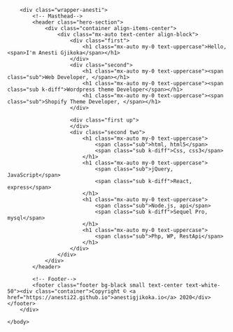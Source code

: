 <!DOCTYPE html>
<html lang="en">
    <head>
        <meta charset="utf-8" />
        <meta name="viewport" content="width=device-width, initial-scale=1, shrink-to-fit=no" />
        <meta name="description" content="" />
        <meta name="author" content="" />
        <title>Anesti Gjikoka</title>
        <link rel="icon" type="image/x-icon" href="assets/img/favicon-96x96.png" />
        <link href="https://fonts.googleapis.com/css?family=Nunito:200,200i,300,300i,400,400i,600,600i,700,700i,800,800i,900,900i" rel="stylesheet" />
        <link href="css/styles.css" rel="stylesheet" />
    </head>
    <body>

        <div class="wrapper-anesti">
            <!-- Masthead-->
            <header class="hero-section">
                <div class="container align-items-center">
                    <div class="mx-auto text-center align-block">
                        <div class="first">
                            <h1 class="mx-auto my-0 text-uppercase">Hello, <span>I'm Anesti Gjikoka</span></h1>
                        </div>
                        <div class="second">
                            <h1 class="mx-auto my-0 text-uppercase"><span class="sub">Web Developer, </span></h1>
                            <h1 class="mx-auto my-0 text-uppercase"><span class="sub k-diff">Wordpress theme Developer</span></h1>
                            <h1 class="mx-auto my-0 text-uppercase"><span class="sub">Shopify Theme Developer, </span></h1>
                        </div>
                        
                        <div class="first up">
                        </div>
                        <div class="second two">
                            <h1 class="mx-auto my-0 text-uppercase">
                                <span class="sub">html, html5</span>
                                <span class="sub k-diff">Css, css3</span>
                            </h1>
                            <h1 class="mx-auto my-0 text-uppercase">
                                <span class="sub">jQuery, JavaScript</span>
                                <span class="sub k-diff">React, express</span>
                            </h1>
                            <h1 class="mx-auto my-0 text-uppercase">
                                <span class="sub">Node.js, api</span>
                                <span class="sub k-diff">Sequel Pro, mysql</span>
                            </h1>
                            <h1 class="mx-auto my-0 text-uppercase">
                                <span class="sub">Php, WP, RestApi</span>
                            </h1>
                        </div>
                    </div>
                </div>
            </header>
    
            <!-- Footer-->
            <footer class="footer bg-black small text-center text-white-50"><div class="container">Copyright © <a href="https://anesti22.github.io">anestigjikoka.io</a> 2020</div></footer>
        </div>

    </body>
</html>

